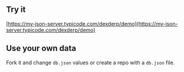 ## Try it

[https://my-json-server.typicode.com/dexderp/demo](https://my-json-server.typicode.com/dexderp/demo)

## Use your own data

Fork it and change `db.json` values or create a repo with a `db.json` file.
